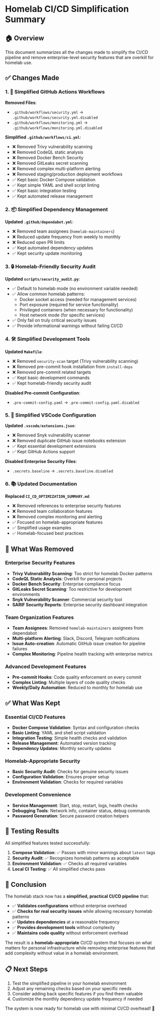 # Homelab CI/CD Simplification Summary

## 🏠 Overview

This document summarizes all the changes made to simplify the CI/CD pipeline and remove enterprise-level security features that are overkill for homelab use.

## ✅ Changes Made

### 1. 🚀 Simplified GitHub Actions Workflows

**Removed Files**:
- `.github/workflows/security.yml` → `.github/workflows/security.yml.disabled`
- `.github/workflows/monitoring.yml` → `.github/workflows/monitoring.yml.disabled`

**Simplified `.github/workflows/ci.yml`**:
- ❌ Removed Trivy vulnerability scanning
- ❌ Removed CodeQL static analysis
- ❌ Removed Docker Bench Security
- ❌ Removed GitLeaks secret scanning
- ❌ Removed complex multi-platform alerting
- ❌ Removed staging/production deployment workflows
- ✅ Kept basic Docker Compose validation
- ✅ Kept simple YAML and shell script linting
- ✅ Kept basic integration testing
- ✅ Kept automated release management

### 2. 📦 Simplified Dependency Management

**Updated `.github/dependabot.yml`**:
- ❌ Removed team assignees (`homelab-maintainers`)
- ❌ Reduced update frequency from weekly to monthly
- ❌ Reduced open PR limits
- ✅ Kept automated dependency updates
- ✅ Kept security update monitoring

### 3. 🔒 Homelab-Friendly Security Audit

**Updated `scripts/security_audit.py`**:
- ✅ Default to homelab mode (no environment variable needed)
- ✅ Allow common homelab patterns:
  - Docker socket access (needed for management services)
  - Port exposure (required for service functionality)
  - Privileged containers (when necessary for functionality)
  - Host network mode (for specific services)
- ✅ Only fail on truly critical security issues
- ✅ Provide informational warnings without failing CI/CD

### 4. 🛠️ Simplified Development Tools

**Updated `Makefile`**:
- ❌ Removed `security-scan` target (Trivy vulnerability scanning)
- ❌ Removed pre-commit hook installation from `install-deps`
- ❌ Removed pre-commit related targets
- ✅ Kept basic development commands
- ✅ Kept homelab-friendly security audit

**Disabled Pre-commit Configuration**:
- `.pre-commit-config.yaml` → `.pre-commit-config.yaml.disabled`

### 5. 📝 Simplified VSCode Configuration

**Updated `.vscode/extensions.json`**:
- ❌ Removed Snyk vulnerability scanner
- ❌ Removed duplicate GitHub issue notebooks extension
- ✅ Kept essential development extensions
- ✅ Kept GitHub Actions support

**Disabled Enterprise Security Files**:
- `.secrets.baseline` → `.secrets.baseline.disabled`

### 6. 📚 Updated Documentation

**Replaced `CI_CD_OPTIMIZATION_SUMMARY.md`**:
- ❌ Removed references to enterprise security features
- ❌ Removed team collaboration features
- ❌ Removed complex monitoring and alerting
- ✅ Focused on homelab-appropriate features
- ✅ Simplified usage examples
- ✅ Homelab-focused best practices

## 🎯 What Was Removed

### Enterprise Security Features
- **Trivy Vulnerability Scanning**: Too strict for homelab Docker patterns
- **CodeQL Static Analysis**: Overkill for personal projects
- **Docker Bench Security**: Enterprise compliance focus
- **GitLeaks Secret Scanning**: Too restrictive for development environments
- **Snyk Vulnerability Scanner**: Commercial security tool
- **SARIF Security Reports**: Enterprise security dashboard integration

### Team Organization Features
- **Team Assignees**: Removed `homelab-maintainers` assignees from dependabot
- **Multi-platform Alerting**: Slack, Discord, Telegram notifications
- **Issue Auto-creation**: Automatic GitHub issue creation for pipeline failures
- **Complex Monitoring**: Pipeline health tracking with enterprise metrics

### Advanced Development Features
- **Pre-commit Hooks**: Code quality enforcement on every commit
- **Complex Linting**: Multiple layers of code quality checks
- **Weekly/Daily Automation**: Reduced to monthly for homelab use

## ✅ What Was Kept

### Essential CI/CD Features
- **Docker Compose Validation**: Syntax and configuration checks
- **Basic Linting**: YAML and shell script validation
- **Integration Testing**: Simple health checks and validation
- **Release Management**: Automated version tracking
- **Dependency Updates**: Monthly security updates

### Homelab-Appropriate Security
- **Basic Security Audit**: Checks for genuine security issues
- **Configuration Validation**: Ensures proper setup
- **Environment Validation**: Checks for required variables

### Development Convenience
- **Service Management**: Start, stop, restart, logs, health checks
- **Debugging Tools**: Network info, container status, debug commands
- **Password Generation**: Secure password creation helpers

## 🚀 Testing Results

All simplified features tested successfully:

1. **Compose Validation**: ✅ Passes with minor warnings about `latest` tags
2. **Security Audit**: ✅ Recognizes homelab patterns as acceptable
3. **Environment Validation**: ✅ Checks all required variables
4. **Local CI Testing**: ✅ All simplified checks pass

## 🏁 Conclusion

The homelab stack now has a **simplified, practical CI/CD pipeline** that:

- ✅ **Validates configurations** without enterprise overhead
- ✅ **Checks for real security issues** while allowing necessary homelab patterns
- ✅ **Updates dependencies** at a reasonable frequency
- ✅ **Provides development tools** without complexity
- ✅ **Maintains code quality** without enforcement overhead

The result is a **homelab-appropriate** CI/CD system that focuses on what matters for personal infrastructure while removing enterprise features that add complexity without value in a homelab environment.

## 📋 Next Steps

1. Test the simplified pipeline in your homelab environment
2. Adjust any remaining checks based on your specific needs
3. Consider adding back specific features if you find them valuable
4. Customize the monthly dependency update frequency if needed

The system is now ready for homelab use with minimal CI/CD overhead! 🎉
